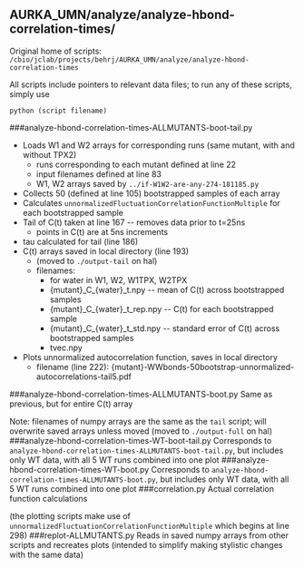 ## AURKA_UMN/analyze/analyze-hbond-correlation-times/
Original home of scripts: `/cbio/jclab/projects/behrj/AURKA_UMN/analyze/analyze-hbond-correlation-times`

All scripts include pointers to relevant data files; to run any of these scripts, simply use 
```
python (script filename)
```
###analyze-hbond-correlation-times-ALLMUTANTS-boot-tail.py
* Loads W1 and W2 arrays for corresponding runs (same mutant, with and without TPX2)
  * runs corresponding to each mutant defined at line 22
  * input filenames defined at line 83
  * W1, W2 arrays saved by `../if-W1W2-are-any-274-181185.py`
* Collects 50 (defined at line 105) bootstrapped samples of each array
* Calculates `unnormalizedFluctuationCorrelationFunctionMultiple` for each bootstrapped sample
* Tail of C(t) taken at line 167 -- removes data prior to t=25ns
  * points in C(t) are at 5ns increments
* tau calculated for tail (line 186)
* C(t) arrays saved in local directory (line 193)
  * (moved to `./output-tail` on hal)
  * filenames:
    * for water in W1, W2, W1TPX, W2TPX
    * {mutant}\_C_{water}_t.npy -- mean of C(t) across bootstrapped samples
    * {mutant}\_C_{water}_t_rep.npy -- C(t) for each bootstrapped sample
    * {mutant}\_C_{water}_t_std.npy -- standard error of C(t) across bootstrapped samples
    * tvec.npy 
* Plots unnormalized autocorrelation function, saves in local directory
  * filename (line 222): {mutant}-WWbonds-50bootstrap-unnormalized-autocorrelations-tail5.pdf

###analyze-hbond-correlation-times-ALLMUTANTS-boot.py
Same as previous, but for entire C(t) array

Note: filenames of numpy arrays are the same as the `tail` script; will overwrite saved arrays
unless moved (moved to `./output-full` on hal)
###analyze-hbond-correlation-times-WT-boot-tail.py
Corresponds to `analyze-hbond-correlation-times-ALLMUTANTS-boot-tail.py`, but includes only WT data, 
with all 5 WT runs combined into one plot
###analyze-hbond-correlation-times-WT-boot.py
Corresponds to `analyze-hbond-correlation-times-ALLMUTANTS-boot.py`, but includes only WT data, 
with all 5 WT runs combined into one plot
###correlation.py
Actual correlation function calculations

(the plotting scripts make use of `unnormalizedFluctuationCorrelationFunctionMultiple` which 
begins at line 298)
###replot-ALLMUTANTS.py
Reads in saved numpy arrays from other scripts and recreates plots (intended to simplify 
making stylistic changes with the same data)
